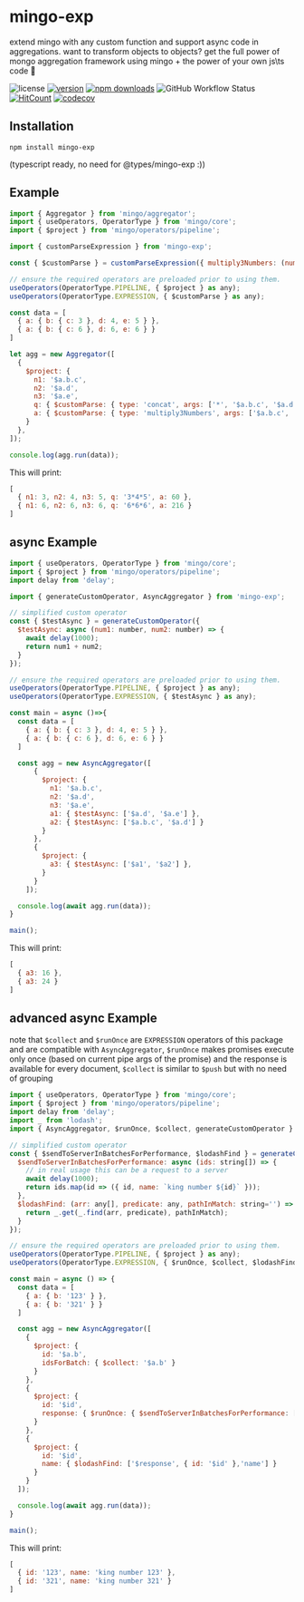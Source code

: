 # mingo-exp

  extend mingo with any custom function and support async code in aggregations.
  want to transform objects to objects?
  get the full power of mongo aggregation framework using mingo + the power of your own js\ts code 💪

![license](https://img.shields.io/github/license/ofir-e/mingo-exp)
[![version](https://img.shields.io/npm/v/mingo-exp)](https://www.npmjs.org/package/mingo-exp)
[![npm downloads](https://img.shields.io/npm/dm/mingo-exp)](https://www.npmjs.org/package/mingo-exp)
![GitHub Workflow Status](https://img.shields.io/github/workflow/status/ofir-e/mingo-exp/Node.js%20CI)
[![HitCount](https://hits.dwyl.com/ofir-e/mingo-exp.svg)](https://hits.dwyl.com/ofir-e/mingo-exp.svg)
[![codecov](https://img.shields.io/codecov/c/github/ofir-e/mingo-exp)](https://codecov.io/gh/ofir-e/mingo-exp)

## Installation

    npm install mingo-exp

(typescript ready, no need for @types/mingo-exp :))

## Example

~~~ javascript
import { Aggregator } from 'mingo/aggregator';
import { useOperators, OperatorType } from 'mingo/core';
import { $project } from 'mingo/operators/pipeline';

import { customParseExpression } from 'mingo-exp';

const { $customParse } = customParseExpression({ multiply3Numbers: (num1: number, num2: number, num3: number) => num1 * num2 * num3 });

// ensure the required operators are preloaded prior to using them.
useOperators(OperatorType.PIPELINE, { $project } as any);
useOperators(OperatorType.EXPRESSION, { $customParse } as any);

const data = [
  { a: { b: { c: 3 }, d: 4, e: 5 } },
  { a: { b: { c: 6 }, d: 6, e: 6 } }
]

let agg = new Aggregator([
  {
    $project: {
      n1: '$a.b.c',
      n2: '$a.d',
      n3: '$a.e',
      q: { $customParse: { type: 'concat', args: ['*', '$a.b.c', '$a.d', '$a.e'] } },
      a: { $customParse: { type: 'multiply3Numbers', args: ['$a.b.c', '$a.d', '$a.e'] } }
    }
  },
]);

console.log(agg.run(data));
~~~

This will print:

~~~ javascript
[
  { n1: 3, n2: 4, n3: 5, q: '3*4*5', a: 60 },
  { n1: 6, n2: 6, n3: 6, q: '6*6*6', a: 216 }
]
~~~

## async Example

~~~ javascript
import { useOperators, OperatorType } from 'mingo/core';
import { $project } from 'mingo/operators/pipeline';
import delay from 'delay';

import { generateCustomOperator, AsyncAggregator } from 'mingo-exp';

// simplified custom operator
const { $testAsync } = generateCustomOperator({
  $testAsync: async (num1: number, num2: number) => {
    await delay(1000);
    return num1 + num2;
  }
});

// ensure the required operators are preloaded prior to using them.
useOperators(OperatorType.PIPELINE, { $project } as any);
useOperators(OperatorType.EXPRESSION, { $testAsync } as any);

const main = async ()=>{
  const data = [
    { a: { b: { c: 3 }, d: 4, e: 5 } },
    { a: { b: { c: 6 }, d: 6, e: 6 } }
  ]

  const agg = new AsyncAggregator([
      {
        $project: {
          n1: '$a.b.c',
          n2: '$a.d',
          n3: '$a.e',
          a1: { $testAsync: ['$a.d', '$a.e'] },
          a2: { $testAsync: ['$a.b.c', '$a.d'] }
        }
      },
      {
        $project: {
          a3: { $testAsync: ['$a1', '$a2'] },
        }
      }
    ]);

  console.log(await agg.run(data));
}

main();
~~~

This will print:

~~~ javascript
[
  { a3: 16 },
  { a3: 24 }
]
~~~

## advanced async Example
note that ```$collect``` and ```$runOnce``` are ```EXPRESSION``` operators of this package and are compatible with ```AsyncAggregator```, ```$runOnce``` makes promises execute only once (based on current pipe args of the promise) and the response is available for every document, ```$collect``` is similar to ```$push``` but with no need of grouping

~~~ javascript
import { useOperators, OperatorType } from 'mingo/core';
import { $project } from 'mingo/operators/pipeline';
import delay from 'delay';
import _ from 'lodash';
import { AsyncAggregator, $runOnce, $collect, generateCustomOperator } from '../src/index';

// simplified custom operator
const { $sendToServerInBatchesForPerformance, $lodashFind } = generateCustomOperator({
  $sendToServerInBatchesForPerformance: async (ids: string[]) => {
    // in real usage this can be a request to a server
    await delay(1000);
    return ids.map(id => ({ id, name: `king number ${id}` }));
  },
  $lodashFind: (arr: any[], predicate: any, pathInMatch: string='') => {
    return _.get(_.find(arr, predicate), pathInMatch);
  }
});

// ensure the required operators are preloaded prior to using them.
useOperators(OperatorType.PIPELINE, { $project } as any);
useOperators(OperatorType.EXPRESSION, { $runOnce, $collect, $lodashFind, $sendToServerInBatchesForPerformance } as any);

const main = async () => {
  const data = [
    { a: { b: '123' } },
    { a: { b: '321' } }
  ]

  const agg = new AsyncAggregator([
    {
      $project: {
        id: '$a.b',
        idsForBatch: { $collect: '$a.b' }
      }
    },
    {
      $project: {
        id: '$id',
        response: { $runOnce: { $sendToServerInBatchesForPerformance: ['$idsForBatch'] } }
      }
    },
    {
      $project: {
        id: '$id',
        name: { $lodashFind: ['$response', { id: '$id' },'name'] }
      }
    }
  ]);

  console.log(await agg.run(data));
}

main();
~~~

This will print:

~~~ javascript
[
  { id: '123', name: 'king number 123' }, 
  { id: '321', name: 'king number 321' }
]
~~~
